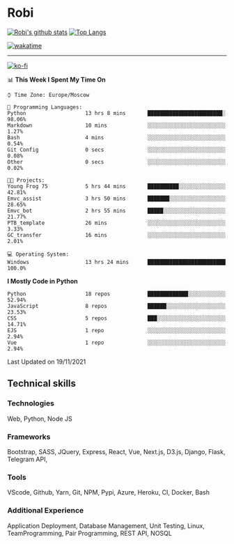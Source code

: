 # Robi

[![Robi's github stats](https://github-readme-stats-lime-theta.vercel.app/api?username=robimez&count_private=true&show_icons=true&theme=dark)](https://github.com/RobiMez)
[![Top Langs](https://github-readme-stats-lime-theta.vercel.app/api/top-langs/?username=robimez&layout=compact)](https://github.com/robimez)

[![wakatime](https://wakatime.com/badge/user/b864c643-d1a3-41f5-9e0f-8ecf20a95c65.svg)](https://wakatime.com/@b864c643-d1a3-41f5-9e0f-8ecf20a95c65)

---
[![ko-fi](https://ko-fi.com/img/githubbutton_sm.svg)](https://ko-fi.com/K3K74LSLU)

<!--START_SECTION:waka-->
📊 **This Week I Spent My Time On** 

```text
⌚︎ Time Zone: Europe/Moscow

💬 Programming Languages: 
Python                   13 hrs 8 mins       ████████████████████████░   98.06% 
Markdown                 10 mins             ░░░░░░░░░░░░░░░░░░░░░░░░░   1.27% 
Bash                     4 mins              ░░░░░░░░░░░░░░░░░░░░░░░░░   0.54% 
Git Config               0 secs              ░░░░░░░░░░░░░░░░░░░░░░░░░   0.08% 
Other                    0 secs              ░░░░░░░░░░░░░░░░░░░░░░░░░   0.02%

🐱‍💻 Projects: 
Young Frog 75            5 hrs 44 mins       ██████████░░░░░░░░░░░░░░░   42.81% 
Emvc_assist              3 hrs 50 mins       ███████░░░░░░░░░░░░░░░░░░   28.65% 
Emvc_bot                 2 hrs 55 mins       █████░░░░░░░░░░░░░░░░░░░░   21.77% 
PTB_template             26 mins             ░░░░░░░░░░░░░░░░░░░░░░░░░   3.33% 
GC_transfer              16 mins             ░░░░░░░░░░░░░░░░░░░░░░░░░   2.01%

💻 Operating System: 
Windows                  13 hrs 24 mins      █████████████████████████   100.0%

```

**I Mostly Code in Python** 

```text
Python                   18 repos            █████████████░░░░░░░░░░░░   52.94% 
JavaScript               8 repos             ██████░░░░░░░░░░░░░░░░░░░   23.53% 
CSS                      5 repos             ███░░░░░░░░░░░░░░░░░░░░░░   14.71% 
EJS                      1 repo              ░░░░░░░░░░░░░░░░░░░░░░░░░   2.94% 
Vue                      1 repo              ░░░░░░░░░░░░░░░░░░░░░░░░░   2.94%

```



 Last Updated on 19/11/2021
<!--END_SECTION:waka-->

## Technical skills

### Technologies 

Web, Python, Node JS

### Frameworks

Bootstrap, SASS, JQuery, Express, React, Vue, Next.js,
D3.js, Django, Flask, Telegram API,

### Tools

VScode, Github, Yarn, Git, NPM, Pypi, Azure, Heroku, CI, Docker, Bash

### Additional Experience

Application Deployment, Database Management, Unit Testing, Linux, TeamProgramming, Pair Programming, REST API, NOSQL
